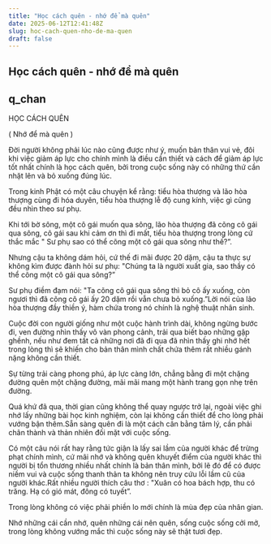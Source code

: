 ```yaml
---
title: "Học cách quên - nhớ để mà quên"
date: 2025-06-12T12:41:48Z
slug: hoc-cach-quen-nho-de-ma-quen
draft: false
---
```


## Học cách quên - nhớ để mà quên

## q_chan

HỌC CÁCH QUÊN​

( Nhớ để mà quên )​


Đời người không phải lúc nào cũng được như ý, muốn bản thân vui vẻ, đôi khi việc giảm áp lực cho chính mình là điều cần thiết và cách để giảm áp lực tốt nhất chính là học cách quên, bởi trong cuộc sống này có những thứ cần nhặt lên và bỏ xuống đúng lúc.​

Trong kinh Phật có một câu chuyện kể rằng: tiểu hòa thượng và lão hòa thượng cùng đi hóa duyên, tiểu hòa thượng lễ độ cung kính, việc gì cũng đều nhìn theo sư phụ.​

Khi tới bờ sông, một cô gái muốn qua sông, lão hòa thượng đã cõng cô gái qua sông, cô gái sau khi cảm ơn thì đi mất, tiểu hòa thượng trong lòng cứ thắc mắc " Sư phụ sao có thể cõng một cô gái qua sông như thế?”.

Nhưng cậu ta không dám hỏi, cứ thế đi mãi được 20 dặm, cậu ta thực sự không kìm được đành hỏi sư phụ: "Chúng ta là người xuất gia, sao thầy có thể cõng một cô gái qua sông?”

Sư phụ điềm đạm nói: "Ta cõng cô gái qua sông thì bỏ cô ấy xuống, còn ngươi thì đã cõng cô gái ấy 20 dặm rồi vẫn chưa bỏ xuống.”Lời nói của lão hòa thượng đầy thiền ý, hàm chứa trong nó chính là nghệ thuật nhân sinh.

Cuộc đời con người giống như một cuộc hành trình dài, không ngừng bước đi, ven đường nhìn thấy vô vàn phong cảnh, trải qua biết bao những gập ghềnh, nếu như đem tất cả những nơi đã đi qua đã nhìn thấy ghi nhớ hết trong lòng thì sẽ khiến cho bản thân mình chất chứa thêm rất nhiều gánh nặng không cần thiết.

Sự từng trải càng phong phú, áp lực càng lớn, chẳng bằng đi một chặng đường quên một chặng đường, mãi mãi mang một hành trang gọn nhẹ trên đường.

Quá khứ đã qua, thời gian cũng không thể quay ngược trở lại, ngoài việc ghi nhớ lấy những bài học kinh nghiệm, còn lại không cần thiết để cho lòng phải vướng bận thêm.Sẵn sàng quên đi là một cách cân bằng tâm lý, cần phải chân thành và thản nhiên đối mặt với cuộc sống.

Có một câu nói rất hay rằng tức giận là lấy sai lầm của người khác để trừng phạt chính mình, cứ mãi nhớ và không quên khuyết điểm của người khác thì người bị tổn thương nhiều nhất chính là bản thân mình, bởi lẽ đó để có được niềm vui và cuộc sống thanh thản ta không nên truy cứu lỗi lầm cũ của người khác.Rất nhiều người thích câu thơ : "Xuân có hoa bách hợp, thu có trăng. Hạ có gió mát, đông có tuyết”.

Trong lòng không có việc phải phiền lo mới chính là mùa đẹp của nhân gian.

Nhớ những cái cần nhớ, quên những cái nên quên, sống cuộc sống cởi mở, trong lòng không vướng mắc thì cuộc sống này sẽ thật tươi đẹp.​